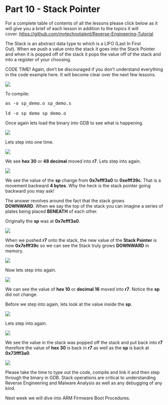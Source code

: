 # Part 10 - Stack Pointer

For a complete table of contents of all the lessons please click below as it will give you a brief of each lesson in addition to the topics it will cover.&nbsp;https://github.com/mytechnotalent/Reverse-Engineering-Tutorial

The Stack is an abstract data type to which is a LIFO (Last In First Out).&nbsp;When we push a value onto the stack it goes into the Stack Pointer and when it is popped off of the stack it pops the value off of the stack and into a register of your choosing.

CODE TIME! Again, don’t be discouraged if you don’t understand everything in the code example here.&nbsp;It will become clear over the next few lessons.

<div class="slate-resizable-image-embed slate-image-embed__resize-full-width"><img src="https://media-exp1.licdn.com/dms/image/C4E12AQHF6NDjdFFkWg/article-inline_image-shrink_1000_1488/0/1520149187367?e=1614211200&amp;v=beta&amp;t=tmkcRd7PKv1Q4GDziax5f5jAXVbaeKRikhsg337Y5DY"/></div>

To compile:

<pre spellcheck="false">as -o sp_demo.o sp_demo.s

ld -o sp_demo sp_demo.o
</pre>

Once again lets load the binary into GDB to see what is happening.

<div class="slate-resizable-image-embed slate-image-embed__resize-full-width"><img src="https://media-exp1.licdn.com/dms/image/C4E12AQHUcXsY1X1hdQ/article-inline_image-shrink_1000_1488/0/1520209893418?e=1614211200&amp;v=beta&amp;t=ZufIijqOCdAkWBS5AhLTHmPP5Or57oZcs1ae-NNlwOQ"/></div>

Lets step into one time.

<div class="slate-resizable-image-embed slate-image-embed__resize-full-width"><img src="https://media-exp1.licdn.com/dms/image/C4E12AQEDXzNHL0qSJw/article-inline_image-shrink_1000_1488/0/1520232603248?e=1614211200&amp;v=beta&amp;t=zZ-Ow2aI61-eT6qZ7S2e1LAXbkM1BoHmKOdJawi92Ik"/></div>

We see __hex 30__ or __48 decimal__ moved into __r7__.&nbsp;Lets step into again.

<div class="slate-resizable-image-embed slate-image-embed__resize-full-width"><img src="https://media-exp1.licdn.com/dms/image/C4E12AQHAO3eI2pxvRg/article-inline_image-shrink_1000_1488/0/1520238832288?e=1614211200&amp;v=beta&amp;t=PtjUak60uUwP3Xx2lH-mD8Ua9akoQ9lgxxvTxBRL2ZA"/></div>

We see the value of the __sp__ change from __0x7efff3a0__ to __0xefff39c__.&nbsp;That is a movement backward __4 bytes__.&nbsp;Why the heck is the stack pointer going backward you may ask!

The answer revolves around the fact that the stack grows __DOWNWARD__.&nbsp;When we say the top of the stack you can imagine a series of plates being placed __BENEATH__ of each other.

Originally the __sp__ was at __0x7efff3a0__.

<div class="slate-resizable-image-embed slate-image-embed__resize-full-width"><img src="https://media-exp1.licdn.com/dms/image/C4E12AQGk-AQVLwT47g/article-inline_image-shrink_1000_1488/0/1520218097215?e=1614211200&amp;v=beta&amp;t=cjzwF9bIQJ4y30gLhExwdZl_XjlKYo2UMotEuUIpO4c"/></div>

When we pushed __r7__ onto the stack, the new value of the __Stack Pointer__ is now __0x7efff39c__ so we can see the Stack truly grows __DOWNWARD__ in memory.

<div class="slate-resizable-image-embed slate-image-embed__resize-full-width"><img src="https://media-exp1.licdn.com/dms/image/C4E12AQE9USjiBS22Dw/article-inline_image-shrink_1000_1488/0/1520239285552?e=1614211200&amp;v=beta&amp;t=2WxZjLaP11OGwI0r8RlSsmeDj3OE6bsKyF_siIBxYSs"/></div>

Now lets step into again.

<div class="slate-resizable-image-embed slate-image-embed__resize-full-width"><img src="https://media-exp1.licdn.com/dms/image/C4E12AQE-tIYlBxJojQ/article-inline_image-shrink_1000_1488/0/1520143279567?e=1614211200&amp;v=beta&amp;t=UuUIo2c8Cb629giyBGgjQwlYxaQ3zFp_-CE-bm0BxsU"/></div>

We can see the value of __hex 10__ or __decimal 16__ moved into __r7__.&nbsp;Notice the __sp__ did not change.

Before we step into again, lets look at the value inside the __sp__.

<div class="slate-resizable-image-embed slate-image-embed__resize-full-width"><img src="https://media-exp1.licdn.com/dms/image/C4E12AQEVMeFVwK6yUw/article-inline_image-shrink_1000_1488/0/1520216970660?e=1614211200&amp;v=beta&amp;t=GgjQDq2hKPxpnU6TBFcPhDRr5hq8YM67pVvQXYtEzC8"/></div>

Lets step into again.

<div class="slate-resizable-image-embed slate-image-embed__resize-full-width"><img src="https://media-exp1.licdn.com/dms/image/C4E12AQFxltd6ZKGHlA/article-inline_image-shrink_1000_1488/0/1520233070958?e=1614211200&amp;v=beta&amp;t=6_tUIfQUeauhHObA0oAvnCxf0H_JH94A00P9GMaTBuo"/></div>

We see the value in the stack was popped off the stack and put back into __r7__ therefore the value of __hex 30__ is back in __r7__ as well as the __sp__ is back at __0x73fff3a0__.

<div class="slate-resizable-image-embed slate-image-embed__resize-full-width"><img src="https://media-exp1.licdn.com/dms/image/C4E12AQGFQkyMfVuY6A/article-inline_image-shrink_1000_1488/0/1520232081853?e=1614211200&amp;v=beta&amp;t=yeKZSWGTmOM_eE6GBJdnLagJ5x7piX8ndtk_DcIC7Js"/></div>

Please take the time to type out the code, compile and link it and then step through the binary in GDB.&nbsp;Stack operations are critical to understanding Reverse Engineering and Malware Analysis as well as any debugging of any kind.

Next week we will dive into ARM Firmware Boot Procedures.